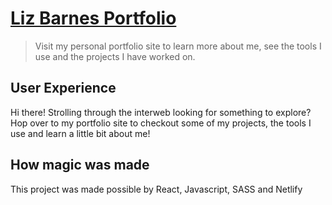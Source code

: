 # [Liz Barnes Portfolio](https://lizmarie-portfolio.netlify.app/about)
> Visit my personal portfolio site to learn more about me, see the tools I use and the projects I have worked on.

## User Experience
Hi there! Strolling through the interweb looking for something to explore? Hop over to my portfolio site to checkout some of my projects, the tools I use and learn a little bit about me!

## How magic was made
This project was made possible by React, Javascript, SASS and Netlify
